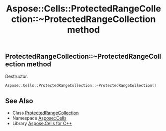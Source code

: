 ﻿---
title: Aspose::Cells::ProtectedRangeCollection::~ProtectedRangeCollection method
linktitle: ~ProtectedRangeCollection
second_title: Aspose.Cells for C++ API Reference
description: 'Aspose::Cells::ProtectedRangeCollection::~ProtectedRangeCollection method. Destructor in C++.'
type: docs
weight: 200
url: /cpp/aspose.cells/protectedrangecollection/~protectedrangecollection/
---
## ProtectedRangeCollection::~ProtectedRangeCollection method


Destructor.

```cpp
Aspose::Cells::ProtectedRangeCollection::~ProtectedRangeCollection()
```

## See Also

* Class [ProtectedRangeCollection](../)
* Namespace [Aspose::Cells](../../)
* Library [Aspose.Cells for C++](../../../)
